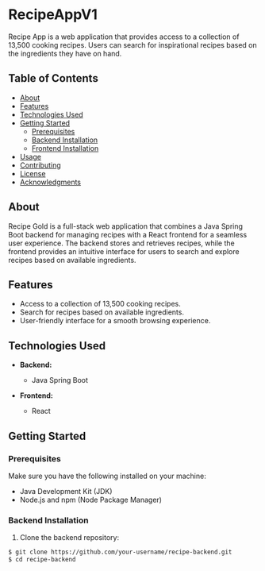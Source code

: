 # RecipeAppV1

Recipe App is a web application that provides access to a collection of 13,500 cooking recipes. Users can search for inspirational recipes based on the ingredients they have on hand.

## Table of Contents

- [About](#about)
- [Features](#features)
- [Technologies Used](#technologies-used)
- [Getting Started](#getting-started)
  - [Prerequisites](#prerequisites)
  - [Backend Installation](#backend-installation)
  - [Frontend Installation](#frontend-installation)
- [Usage](#usage)
- [Contributing](#contributing)
- [License](#license)
- [Acknowledgments](#acknowledgments)

## About

Recipe Gold is a full-stack web application that combines a Java Spring Boot backend for managing recipes with a React frontend for a seamless user experience. The backend stores and retrieves recipes, while the frontend provides an intuitive interface for users to search and explore recipes based on available ingredients.

## Features

- Access to a collection of 13,500 cooking recipes.
- Search for recipes based on available ingredients.
- User-friendly interface for a smooth browsing experience.

## Technologies Used

- **Backend:**
  - Java Spring Boot

- **Frontend:**
  - React

## Getting Started

### Prerequisites

Make sure you have the following installed on your machine:

- Java Development Kit (JDK)
- Node.js and npm (Node Package Manager)

### Backend Installation

1. Clone the backend repository:

```bash
$ git clone https://github.com/your-username/recipe-backend.git
$ cd recipe-backend
